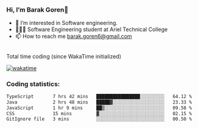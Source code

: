 ###  Hi, I’m Barak Goren👋
- 👀 I’m interested in Software engineering.
- 👨🏼‍🎓 Software Engineering student at Ariel Technical College
- 📫 How to reach me barak.goren6@gmail.com
##
Total time coding (since WakaTime initialized)

[![wakatime](https://wakatime.com/badge/user/5cc5ec80-a806-4ca2-a704-db29274e48cd.svg)](https://wakatime.com/@5cc5ec80-a806-4ca2-a704-db29274e48cd)

   
### Coding statistics:

<!--START_SECTION:waka-->

```txt
TypeScript       7 hrs 42 mins   ████████████████░░░░░░░░░   64.12 %
Java             2 hrs 48 mins   █████▓░░░░░░░░░░░░░░░░░░░   23.33 %
JavaScript       1 hr 9 mins     ██▒░░░░░░░░░░░░░░░░░░░░░░   09.58 %
CSS              15 mins         ▓░░░░░░░░░░░░░░░░░░░░░░░░   02.15 %
GitIgnore file   3 mins          ░░░░░░░░░░░░░░░░░░░░░░░░░   00.50 %
```

<!--END_SECTION:waka-->

<!---
barakgoren/barakgoren is a ✨ special ✨ repository because its `README.md` (this file) appears on your GitHub profile.
You can click the Preview link to take a look at your changes.
--->
